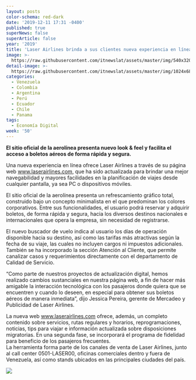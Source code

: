```yaml
---
layout: posts
color-schema: red-dark
date: '2019-12-11 17:31 -0400'
published: true
superNews: false
superArticle: false
year: '2019'
title: 'Laser Airlines brinda a sus clientes nueva experiencia en línea '
image: >-
  https://raw.githubusercontent.com/itnewslat/assets/master/img/540x320/laserp.jpg
detail-image: >-
  https://raw.githubusercontent.com/itnewslat/assets/master/img/1024x680/Laserg.jpg
categories:
  - Venezuela
  - Colombia
  - Argentina
  - Perú
  - Ecuador
  - Chile
  - Panama
tags:
  - Economía Digital
week: '50'
---
```

**El sitio oficial de la aerolínea presenta nuevo look & feel y facilita el acceso a boletos aéreos de forma rápida y segura.**

Una nueva experiencia en línea ofrece Laser Airlines a través de su página web www.laserairlines.com, que ha sido actualizada para brindar una mejor navegabilidad y mayores facilidades en la planificación de viajes desde cualquier pantalla, ya sea PC o dispositivos móviles.

El sitio oficial de la aerolínea presenta un refrescamiento gráfico total, construido bajo un concepto minimalista en el que predominan los colores corporativos. Entre sus funcionalidades, el usuario podrá reservar y adquirir boletos, de forma rápida y segura, hacia los diversos destinos nacionales e internacionales que opera la empresa, sin necesidad de registrarse. 

El nuevo buscador de vuelo indica al usuario los días de operación disponible hacia su destino, así como las tarifas más atractivas según la fecha de su viaje, las cuales no incluyen cargos ni impuestos adicionales.
También se ha incorporado la sección Atención al Cliente, que permite canalizar casos y requerimientos directamente con el departamento de Calidad de Servicio.

“Como parte de nuestros proyectos de actualización digital, hemos realizado cambios sustanciales en nuestra página web, a fin de hacer más amigable la interacción tecnológica con los pasajeros donde quiera que se encuentren y cuando lo deseen, en especial para obtener sus boletos aéreos de manera inmediata”, dijo Jessica Pereira, gerente de Mercadeo y Publicidad de Laser Airlines.

La nueva web www.laserairlines.com ofrece, además, un completo contenido sobre servicios, rutas regulares y horarios, reprogramaciones, noticias, tips para viajar e información actualizada sobre disposiciones migratorias. En una segunda fase, se incorporará el programa de fidelidad para beneficio de los pasajeros frecuentes.  
La herramienta forma parte de los canales de venta de Laser Airlines, junto al call center 0501-LASER00, oficinas comerciales dentro y fuera de Venezuela, así como stands ubicados en las principales ciudades del país.
 
![](http://www.ciberespacio.com.ve/wp-content/uploads/2019/12/laserairlines.com_.jpg)